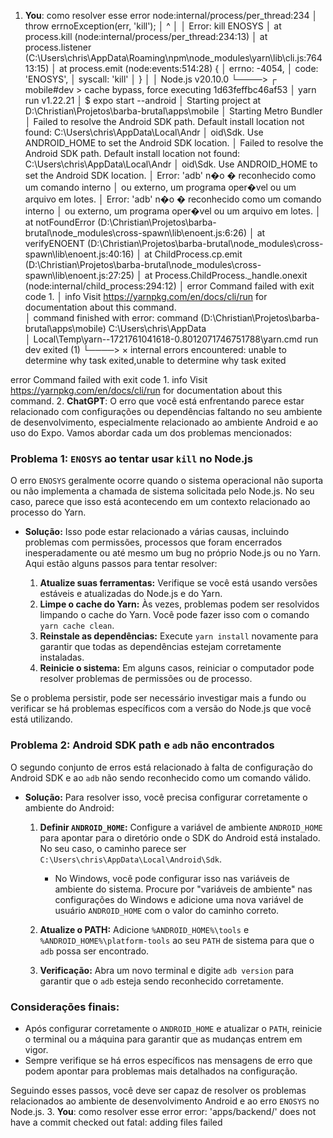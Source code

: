 1. **You**: como resolver esse error node:internal/process/per_thread:234
│       throw errnoException(err, 'kill');
│       ^
│
│ Error: kill ENOSYS
│     at process.kill (node:internal/process/per_thread:234:13)
│     at process.listener (C:\Users\chris\AppData\Roaming\npm\node_modules\yarn\lib\cli.js:76413:15)
│     at process.emit (node:events:514:28) {
│   errno: -4054,
│   code: 'ENOSYS',
│   syscall: 'kill'
│ }
│
│ Node.js v20.10.0
└────>
┌ mobile#dev > cache bypass, force executing 1d63feffbc46af53
│ yarn run v1.22.21
│ $ expo start --android
│ Starting project at D:\Christian\Projetos\barba-brutal\apps\mobile
│ Starting Metro Bundler
│ Failed to resolve the Android SDK path. Default install location not found: C:\Users\chris\AppData\Local\Andr
│ oid\Sdk. Use ANDROID_HOME to set the Android SDK location.
│ Failed to resolve the Android SDK path. Default install location not found: C:\Users\chris\AppData\Local\Andr
│ oid\Sdk. Use ANDROID_HOME to set the Android SDK location.
│ Error: 'adb' n�o � reconhecido como um comando interno
│ ou externo, um programa oper�vel ou um arquivo em lotes.
│ Error: 'adb' n�o � reconhecido como um comando interno
│ ou externo, um programa oper�vel ou um arquivo em lotes.
│     at notFoundError (D:\Christian\Projetos\barba-brutal\node_modules\cross-spawn\lib\enoent.js:6:26)
│     at verifyENOENT (D:\Christian\Projetos\barba-brutal\node_modules\cross-spawn\lib\enoent.js:40:16)
│     at ChildProcess.cp.emit (D:\Christian\Projetos\barba-brutal\node_modules\cross-spawn\lib\enoent.js:27:25)
│     at Process.ChildProcess._handle.onexit (node:internal/child_process:294:12)
│ error Command failed with exit code 1.
│ info Visit https://yarnpkg.com/en/docs/cli/run for documentation about this command.       
│ command finished with error: command (D:\Christian\Projetos\barba-brutal\apps\mobile) C:\Users\chris\AppData\
│ Local\Temp\yarn--1721761041618-0.8012071746751788\yarn.cmd run dev exited (1)
└────>
  × internal errors encountered: unable to determine why task exited,unable to determine why task exited

error Command failed with exit code 1.
info Visit https://yarnpkg.com/en/docs/cli/run for documentation about this command.
2. **ChatGPT**: O erro que você está enfrentando parece estar relacionado com configurações ou dependências faltando no seu ambiente de desenvolvimento, especialmente relacionado ao ambiente Android e ao uso do Expo. Vamos abordar cada um dos problemas mencionados:

### Problema 1: `ENOSYS` ao tentar usar `kill` no Node.js

O erro `ENOSYS` geralmente ocorre quando o sistema operacional não suporta ou não implementa a chamada de sistema solicitada pelo Node.js. No seu caso, parece que isso está acontecendo em um contexto relacionado ao processo do Yarn.

- **Solução:** Isso pode estar relacionado a várias causas, incluindo problemas com permissões, processos que foram encerrados inesperadamente ou até mesmo um bug no próprio Node.js ou no Yarn. Aqui estão alguns passos para tentar resolver:

  1. **Atualize suas ferramentas:** Verifique se você está usando versões estáveis e atualizadas do Node.js e do Yarn.
  2. **Limpe o cache do Yarn:** Às vezes, problemas podem ser resolvidos limpando o cache do Yarn. Você pode fazer isso com o comando `yarn cache clean`.
  3. **Reinstale as dependências:** Execute `yarn install` novamente para garantir que todas as dependências estejam corretamente instaladas.
  4. **Reinicie o sistema:** Em alguns casos, reiniciar o computador pode resolver problemas de permissões ou de processo.

Se o problema persistir, pode ser necessário investigar mais a fundo ou verificar se há problemas específicos com a versão do Node.js que você está utilizando.

### Problema 2: Android SDK path e `adb` não encontrados

O segundo conjunto de erros está relacionado à falta de configuração do Android SDK e ao `adb` não sendo reconhecido como um comando válido.

- **Solução:** Para resolver isso, você precisa configurar corretamente o ambiente do Android:

  1. **Definir `ANDROID_HOME`:** Configure a variável de ambiente `ANDROID_HOME` para apontar para o diretório onde o SDK do Android está instalado. No seu caso, o caminho parece ser `C:\Users\chris\AppData\Local\Android\Sdk`.
     - No Windows, você pode configurar isso nas variáveis de ambiente do sistema. Procure por "variáveis de ambiente" nas configurações do Windows e adicione uma nova variável de usuário `ANDROID_HOME` com o valor do caminho correto.
  
  2. **Atualize o PATH:** Adicione `%ANDROID_HOME%\tools` e `%ANDROID_HOME%\platform-tools` ao seu `PATH` de sistema para que o `adb` possa ser encontrado.

  3. **Verificação:** Abra um novo terminal e digite `adb version` para garantir que o `adb` esteja sendo reconhecido corretamente.

### Considerações finais:

- Após configurar corretamente o `ANDROID_HOME` e atualizar o `PATH`, reinicie o terminal ou a máquina para garantir que as mudanças entrem em vigor.
- Sempre verifique se há erros específicos nas mensagens de erro que podem apontar para problemas mais detalhados na configuração.

Seguindo esses passos, você deve ser capaz de resolver os problemas relacionados ao ambiente de desenvolvimento Android e ao erro `ENOSYS` no Node.js.
3. **You**: como resolver esse error error: 'apps/backend/' does not have a commit checked out
fatal: adding files failed